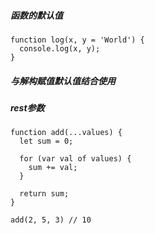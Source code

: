 ##### 函数的默认值
    function log(x, y = 'World') {
      console.log(x, y);
    }
    
##### 与解构赋值默认值结合使用
    
    
##### rest参数
    function add(...values) {
      let sum = 0;
    
      for (var val of values) {
        sum += val;
      }
    
      return sum;
    }
    
    add(2, 5, 3) // 10